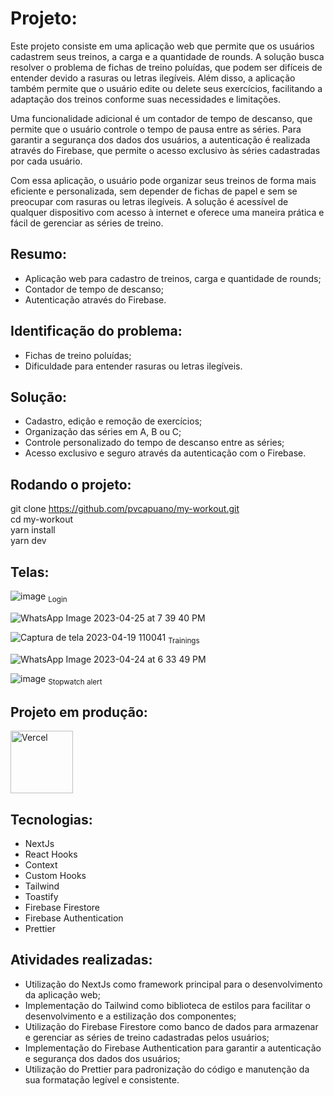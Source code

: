 # Projeto:

Este projeto consiste em uma aplicação web que permite que os usuários cadastrem seus treinos, a carga e a quantidade de rounds. A solução busca resolver o problema de fichas de treino poluídas, que podem ser difíceis de entender devido a rasuras ou letras ilegíveis. Além disso, a aplicação também permite que o usuário edite ou delete seus exercícios, facilitando a adaptação dos treinos conforme suas necessidades e limitações.

Uma funcionalidade adicional é um contador de tempo de descanso, que permite que o usuário controle o tempo de pausa entre as séries. Para garantir a segurança dos dados dos usuários, a autenticação é realizada através do Firebase, que permite o acesso exclusivo às séries cadastradas por cada usuário.

Com essa aplicação, o usuário pode organizar seus treinos de forma mais eficiente e personalizada, sem depender de fichas de papel e sem se preocupar com rasuras ou letras ilegíveis. A solução é acessível de qualquer dispositivo com acesso à internet e oferece uma maneira prática e fácil de gerenciar as séries de treino.

## Resumo: 

* Aplicação web para cadastro de treinos, carga e quantidade de rounds;
* Contador de tempo de descanso;
* Autenticação através do Firebase.

## Identificação do problema:

* Fichas de treino poluídas;
* Dificuldade para entender rasuras ou letras ilegíveis.

## Solução:

* Cadastro, edição e remoção de exercícios;
* Organização das séries em A, B ou C;
* Controle personalizado do tempo de descanso entre as séries;
* Acesso exclusivo e seguro através da autenticação com o Firebase. 



## Rodando o projeto:

git clone https://github.com/pvcapuano/my-workout.git <br/>
cd my-workout  <br/>
yarn install  <br/>
yarn dev  <br/>

## Telas:

![image](https://user-images.githubusercontent.com/10540844/234419117-166f229d-6555-4eb3-9ea1-ce596ecdf773.png)
<sub>Login</sub>

![WhatsApp Image 2023-04-25 at 7 39 40 PM](https://user-images.githubusercontent.com/10540844/234419757-d0c2d94d-e3ab-4af2-8cde-1267c651973d.jpeg)

![Captura de tela 2023-04-19 110041](https://user-images.githubusercontent.com/10540844/234122213-cc3fcd92-f621-443e-b574-c928a5643ef3.jpg)
<sub>Trainings</sub>

![WhatsApp Image 2023-04-24 at 6 33 49 PM](https://user-images.githubusercontent.com/10540844/234122655-45418272-0f7c-454b-926b-dcba595243ed.jpeg)

![image](https://user-images.githubusercontent.com/10540844/234421209-98d76a5b-03ae-4636-a745-03539e9743e2.png)
<sub>Stopwatch alert</sub>

## Projeto em produção:

<p>
 <a href="https://my-workout-kw91.vercel.app/" target="_blank"> 
  <img src="https://ml.globenewswire.com/Resource/Download/3a54c241-a668-4c94-9747-3d3da9da3bf2?size=2" alt="Vercel" width="100"/> 
 </a>
</p>

## Tecnologias:

* NextJs
* React Hooks
* Context
* Custom Hooks
* Tailwind
* Toastify
* Firebase Firestore
* Firebase Authentication
* Prettier

## Atividades realizadas:

* Utilização do NextJs como framework principal para o desenvolvimento da aplicação web;
* Implementação do Tailwind como biblioteca de estilos para facilitar o desenvolvimento e a estilização dos componentes;
* Utilização do Firebase Firestore como banco de dados para armazenar e gerenciar as séries de treino cadastradas pelos usuários;
* Implementação do Firebase Authentication para garantir a autenticação e segurança dos dados dos usuários;
* Utilização do Prettier para padronização do código e manutenção da sua formatação legível e consistente.
 
